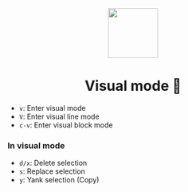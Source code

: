 <div align="center">
  <image src="../vim.png" height="100" width="100" />
  <h1>Visual mode 🧪</h1>
</div>

- `v`: Enter visual mode
- `V`: Enter visual line mode
- `c-v`: Enter visual block mode

### In visual mode

- `d/x`: Delete selection
- `s`: Replace selection
- `y`: Yank selection (Copy)
